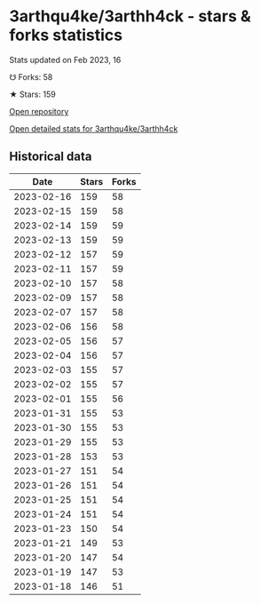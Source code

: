 # 3arthqu4ke/3arthh4ck - stars & forks statistics

Stats updated on Feb 2023, 16

☋ Forks: 58

★ Stars: 159

[Open repository](https://github.com/3arthqu4ke/3arthh4ck)

[Open detailed stats for 3arthqu4ke/3arthh4ck](https://reviewgithub.com/rep/3arthqu4ke/3arthh4ck)

## Historical data
| Date | Stars | Forks |
|------|-------|-------|
| 2023-02-16 | 159 | 58 | 
| 2023-02-15 | 159 | 58 | 
| 2023-02-14 | 159 | 59 | 
| 2023-02-13 | 159 | 59 | 
| 2023-02-12 | 157 | 59 | 
| 2023-02-11 | 157 | 59 | 
| 2023-02-10 | 157 | 58 | 
| 2023-02-09 | 157 | 58 | 
| 2023-02-07 | 157 | 58 | 
| 2023-02-06 | 156 | 58 | 
| 2023-02-05 | 156 | 57 | 
| 2023-02-04 | 156 | 57 | 
| 2023-02-03 | 155 | 57 | 
| 2023-02-02 | 155 | 57 | 
| 2023-02-01 | 155 | 56 | 
| 2023-01-31 | 155 | 53 | 
| 2023-01-30 | 155 | 53 | 
| 2023-01-29 | 155 | 53 | 
| 2023-01-28 | 153 | 53 | 
| 2023-01-27 | 151 | 54 | 
| 2023-01-26 | 151 | 54 | 
| 2023-01-25 | 151 | 54 | 
| 2023-01-24 | 151 | 54 | 
| 2023-01-23 | 150 | 54 | 
| 2023-01-21 | 149 | 53 | 
| 2023-01-20 | 147 | 54 | 
| 2023-01-19 | 147 | 53 | 
| 2023-01-18 | 146 | 51 | 

